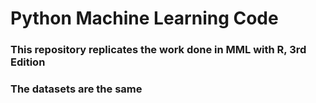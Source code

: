 # Python Machine Learning Code
### This repository replicates the work done in MML with R, 3rd Edition
### The datasets are the same
